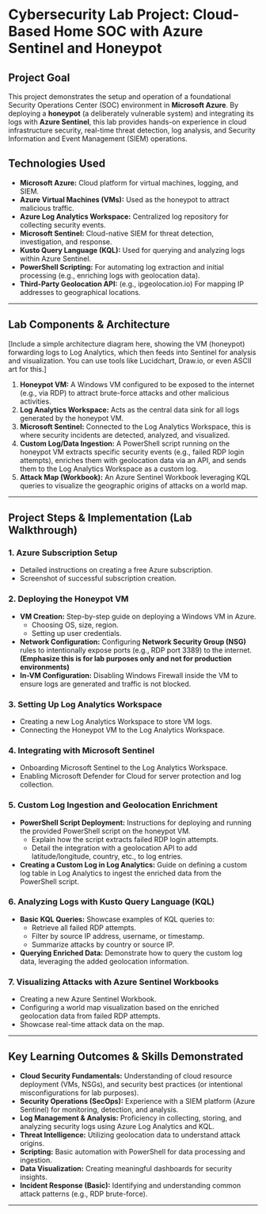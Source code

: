 # Cybersecurity Lab Project: Cloud-Based Home SOC with Azure Sentinel and Honeypot

## Project Goal
This project demonstrates the setup and operation of a foundational Security Operations Center (SOC) environment in **Microsoft Azure**. By deploying a **honeypot** (a deliberately vulnerable system) and integrating its logs with **Azure Sentinel**, this lab provides hands-on experience in cloud infrastructure security, real-time threat detection, log analysis, and Security Information and Event Management (SIEM) operations.

## Technologies Used
* **Microsoft Azure:** Cloud platform for virtual machines, logging, and SIEM.
* **Azure Virtual Machines (VMs):** Used as the honeypot to attract malicious traffic.
* **Azure Log Analytics Workspace:** Centralized log repository for collecting security events.
* **Microsoft Sentinel:** Cloud-native SIEM for threat detection, investigation, and response.
* **Kusto Query Language (KQL):** Used for querying and analyzing logs within Azure Sentinel.
* **PowerShell Scripting:** For automating log extraction and initial processing (e.g., enriching logs with geolocation data).
* **Third-Party Geolocation API:** (e.g., ipgeolocation.io) For mapping IP addresses to geographical locations.

---

## Lab Components & Architecture
[Include a simple architecture diagram here, showing the VM (honeypot) forwarding logs to Log Analytics, which then feeds into Sentinel for analysis and visualization. You can use tools like Lucidchart, Draw.io, or even ASCII art for this.]

1.  **Honeypot VM:** A Windows VM configured to be exposed to the internet (e.g., via RDP) to attract brute-force attacks and other malicious activities.
2.  **Log Analytics Workspace:** Acts as the central data sink for all logs generated by the honeypot VM.
3.  **Microsoft Sentinel:** Connected to the Log Analytics Workspace, this is where security incidents are detected, analyzed, and visualized.
4.  **Custom Log/Data Ingestion:** A PowerShell script running on the honeypot VM extracts specific security events (e.g., failed RDP login attempts), enriches them with geolocation data via an API, and sends them to the Log Analytics Workspace as a custom log.
5.  **Attack Map (Workbook):** An Azure Sentinel Workbook leveraging KQL queries to visualize the geographic origins of attacks on a world map.

---

## Project Steps & Implementation (Lab Walkthrough)

### 1. Azure Subscription Setup
* Detailed instructions on creating a free Azure subscription.
* Screenshot of successful subscription creation.

### 2. Deploying the Honeypot VM
* **VM Creation:** Step-by-step guide on deploying a Windows VM in Azure.
    * Choosing OS, size, region.
    * Setting up user credentials.
* **Network Configuration:** Configuring **Network Security Group (NSG)** rules to intentionally expose ports (e.g., RDP port 3389) to the internet. **(Emphasize this is for lab purposes only and not for production environments)**
* **In-VM Configuration:** Disabling Windows Firewall inside the VM to ensure logs are generated and traffic is not blocked.

### 3. Setting Up Log Analytics Workspace
* Creating a new Log Analytics Workspace to store VM logs.
* Connecting the Honeypot VM to the Log Analytics Workspace.

### 4. Integrating with Microsoft Sentinel
* Onboarding Microsoft Sentinel to the Log Analytics Workspace.
* Enabling Microsoft Defender for Cloud for server protection and log collection.

### 5. Custom Log Ingestion and Geolocation Enrichment
* **PowerShell Script Deployment:** Instructions for deploying and running the provided PowerShell script on the honeypot VM.
    * Explain how the script extracts failed RDP login attempts.
    * Detail the integration with a geolocation API to add latitude/longitude, country, etc., to log entries.
* **Creating a Custom Log in Log Analytics:** Guide on defining a custom log table in Log Analytics to ingest the enriched data from the PowerShell script.

### 6. Analyzing Logs with Kusto Query Language (KQL)
* **Basic KQL Queries:** Showcase examples of KQL queries to:
    * Retrieve all failed RDP attempts.
    * Filter by source IP address, username, or timestamp.
    * Summarize attacks by country or source IP.
* **Querying Enriched Data:** Demonstrate how to query the custom log data, leveraging the added geolocation information.

### 7. Visualizing Attacks with Azure Sentinel Workbooks
* Creating a new Azure Sentinel Workbook.
* Configuring a world map visualization based on the enriched geolocation data from failed RDP attempts.
* Showcase real-time attack data on the map.

---

## Key Learning Outcomes & Skills Demonstrated
* **Cloud Security Fundamentals:** Understanding of cloud resource deployment (VMs, NSGs), and security best practices (or intentional misconfigurations for lab purposes).
* **Security Operations (SecOps):** Experience with a SIEM platform (Azure Sentinel) for monitoring, detection, and analysis.
* **Log Management & Analysis:** Proficiency in collecting, storing, and analyzing security logs using Azure Log Analytics and KQL.
* **Threat Intelligence:** Utilizing geolocation data to understand attack origins.
* **Scripting:** Basic automation with PowerShell for data processing and ingestion.
* **Data Visualization:** Creating meaningful dashboards for security insights.
* **Incident Response (Basic):** Identifying and understanding common attack patterns (e.g., RDP brute-force).

---

